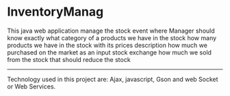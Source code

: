 # InventoryManag
This java web application manage the stock event where Manager should know exactly
what category of a products we have in the stock
how many products we have in the stock with its prices description
how much we purchased on the market as an input stock exchange
how much we sold from the stock that should reduce the stock

**************************************************
Technology used in this project are: Ajax, javascript, Gson and web Socket or Web Services.
